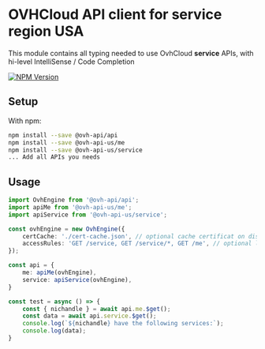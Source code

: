 # OVHCloud API client for **service** region USA

This module contains all typing needed to use OvhCloud **service** APIs, with hi-level IntelliSense / Code Completion

[![NPM Version](https://img.shields.io/npm/v/@ovh-api-us/service.svg?style=flat)](https://www.npmjs.org/package/@ovh-api-us/service)

## Setup

With npm:

```bash
npm install --save @ovh-api/api
npm install --save @ovh-api-us/me
npm install --save @ovh-api-us/service
... Add all APIs you needs
```

## Usage

```typescript
import OvhEngine from '@ovh-api/api';
import apiMe from '@ovh-api-us/me';
import apiService from '@ovh-api-us/service';

const ovhEngine = new OvhEngine({ 
    certCache: './cert-cache.json', // optional cache certificat on disk.
    accessRules: 'GET /service, GET /service/*, GET /me', // optional limit the requested privileges.
});

const api = {
    me: apiMe(ovhEngine),
    service: apiService(ovhEngine),
}

const test = async () => {
    const { nichandle } = await api.me.$get();
    const data = await api.service.$get();
    console.log(`${nichandle} have the following services:`);
    console.log(data);
}
```
